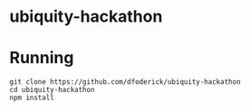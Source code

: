 # ubiquity-hackathon

# Running
```
git clone https://github.com/dfoderick/ubiquity-hackathon
cd ubiquity-hackathon
npm install
```
